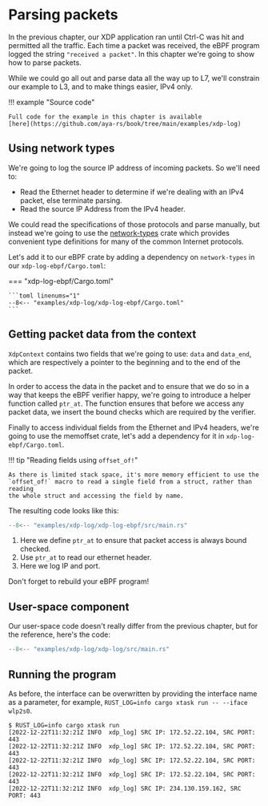 # Parsing packets

In the previous chapter, our XDP application ran until Ctrl-C was hit and
permitted all the traffic. Each time a packet was received, the eBPF program
logged the string `"received a packet"`. In this chapter we're going to show how
to parse packets.

While we could go all out and parse data all the way up to L7, we'll constrain
our example to L3, and to make things easier, IPv4 only.

!!! example "Source code"

    Full code for the example in this chapter is available
    [here](https://github.com/aya-rs/book/tree/main/examples/xdp-log)

## Using network types

We're going to log the source IP address of incoming packets. So we'll need to:

* Read the Ethernet header to determine if we're dealing with an IPv4 packet,
  else terminate parsing.
* Read the source IP Address from the IPv4 header.

We could read the specifications of those protocols and parse manually, but
instead we're going to use the [network-types](https://crates.io/crates/network-types)
crate which provides convenient type definitions for many of the common Internet
protocols.

Let's add it to our eBPF crate by adding a dependency on `network-types` in our
`xdp-log-ebpf/Cargo.toml`:

=== "xdp-log-ebpf/Cargo.toml"

    ```toml linenums="1"
    --8<-- "examples/xdp-log/xdp-log-ebpf/Cargo.toml"
    ```

## Getting packet data from the context

`XdpContext` contains two fields that we're going to use: `data` and `data_end`,
which are respectively a pointer to the beginning and to the end of the packet.

In order to access the data in the packet and to ensure that we do so in a way
that keeps the eBPF verifier happy, we're going to introduce a helper function
called `ptr_at`. The function ensures that before we access any packet data, we
insert the bound checks which are required by the verifier.

Finally to access individual fields from the Ethernet and IPv4 headers, we're
going to use the memoffset crate, let's add a dependency for it in
`xdp-log-ebpf/Cargo.toml`.

!!! tip "Reading fields using `offset_of!`"

    As there is limited stack space, it's more memory efficient to use the
    `offset_of!` macro to read a single field from a struct, rather than reading
    the whole struct and accessing the field by name.

The resulting code looks like this:

```rust linenums="1" title="xdp-log-ebpf/src/main.rs"
--8<-- "examples/xdp-log/xdp-log-ebpf/src/main.rs"
```

1. Here we define `ptr_at` to ensure that packet access is always bound checked.
2. Use `ptr_at` to read our ethernet header.
3. Here we log IP and port.

Don't forget to rebuild your eBPF program!

## User-space component

Our user-space code doesn't really differ from the previous chapter, but for the
reference, here's the code:

```rust linenums="1" title="xdp-log/src/main.rs"
--8<-- "examples/xdp-log/xdp-log/src/main.rs"
```

## Running the program

As before, the interface can be overwritten by providing the interface name as a
parameter, for example, `RUST_LOG=info cargo xtask run -- --iface wlp2s0`.

```console
$ RUST_LOG=info cargo xtask run
[2022-12-22T11:32:21Z INFO  xdp_log] SRC IP: 172.52.22.104, SRC PORT: 443
[2022-12-22T11:32:21Z INFO  xdp_log] SRC IP: 172.52.22.104, SRC PORT: 443
[2022-12-22T11:32:21Z INFO  xdp_log] SRC IP: 172.52.22.104, SRC PORT: 443
[2022-12-22T11:32:21Z INFO  xdp_log] SRC IP: 172.52.22.104, SRC PORT: 443
[2022-12-22T11:32:21Z INFO  xdp_log] SRC IP: 234.130.159.162, SRC PORT: 443
```
